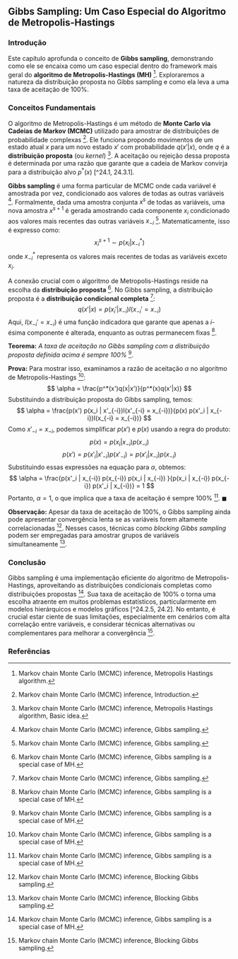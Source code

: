 ## Gibbs Sampling: Um Caso Especial do Algoritmo de Metropolis-Hastings

### Introdução
Este capítulo aprofunda o conceito de **Gibbs sampling**, demonstrando como ele se encaixa como um caso especial dentro do framework mais geral do **algoritmo de Metropolis-Hastings (MH)** [^24.3]. Exploraremos a natureza da distribuição proposta no Gibbs sampling e como ela leva a uma taxa de aceitação de 100%.

### Conceitos Fundamentais
O algoritmo de Metropolis-Hastings é um método de **Monte Carlo via Cadeias de Markov (MCMC)** utilizado para amostrar de distribuições de probabilidade complexas [^24.1]. Ele funciona propondo movimentos de um estado atual $x$ para um novo estado $x'$ com probabilidade $q(x'|x)$, onde $q$ é a **distribuição proposta** (ou *kernel*) [^24.3.1]. A aceitação ou rejeição dessa proposta é determinada por uma razão que garante que a cadeia de Markov convirja para a distribuição alvo $p^*(x)$ [^24.1, 24.3.1].

**Gibbs sampling** é uma forma particular de MCMC onde cada variável é amostrada por vez, condicionado aos valores de todas as outras variáveis [^24.2]. Formalmente, dada uma amostra conjunta $x^s$ de todas as variáveis, uma nova amostra $x^{s+1}$ é gerada amostrando cada componente $x_i$ condicionado aos valores mais recentes das outras variáveis $x_{-i}$ [^24.2]. Matematicamente, isso é expresso como:
$$ x_i^{s+1} \sim p(x_i | x_{-i}^*) $$
onde $x_{-i}^*$ representa os valores mais recentes de todas as variáveis exceto $x_i$.

A conexão crucial com o algoritmo de Metropolis-Hastings reside na escolha da **distribuição proposta** [^24.3.2]. No Gibbs sampling, a distribuição proposta é a **distribuição condicional completa** [^24.2]:
$$ q(x'|x) = p(x_i' | x_{-i})I(x_{-i}' = x_{-i}) $$
Aqui, $I(x_{-i}' = x_{-i})$ é uma função indicadora que garante que apenas a *i*-ésima componente é alterada, enquanto as outras permanecem fixas [^24.3.2].

**Teorema:** *A taxa de aceitação no Gibbs sampling com a distribuição proposta definida acima é sempre 100%* [^24.3.2].

**Prova:**
Para mostrar isso, examinamos a razão de aceitação $\alpha$ no algoritmo de Metropolis-Hastings [^24.3.2]:
$$ \alpha = \frac{p^*(x')q(x|x')}{p^*(x)q(x'|x)} $$
Substituindo a distribuição proposta do Gibbs sampling, temos:
$$ \alpha = \frac{p(x') p(x_i | x'_{-i})I(x'_{-i} = x_{-i})}{p(x) p(x'_i | x_{-i})I(x_{-i} = x_{-i})} $$
Como $x'_{-i} = x_{-i}$, podemos simplificar $p(x')$ e $p(x)$ usando a regra do produto:
$$ p(x) = p(x_i | x_{-i}) p(x_{-i}) $$
$$ p(x') = p(x'_i | x'_{-i}) p(x'_{-i}) = p(x'_i | x_{-i}) p(x_{-i}) $$
Substituindo essas expressões na equação para $\alpha$, obtemos:
$$ \alpha = \frac{p(x'_i | x_{-i}) p(x_{-i}) p(x_i | x_{-i}) }{p(x_i | x_{-i}) p(x_{-i}) p(x'_i | x_{-i})} = 1 $$
Portanto, $\alpha = 1$, o que implica que a taxa de aceitação é sempre 100% [^24.3.2]. $\blacksquare$

**Observação:** Apesar da taxa de aceitação de 100%, o Gibbs sampling ainda pode apresentar convergência lenta se as variáveis forem altamente correlacionadas [^24.2.8]. Nesses casos, técnicas como *blocking Gibbs sampling* podem ser empregadas para amostrar grupos de variáveis simultaneamente [^24.2.8].

### Conclusão
Gibbs sampling é uma implementação eficiente do algoritmo de Metropolis-Hastings, aproveitando as distribuições condicionais completas como distribuições propostas [^24.3.2]. Sua taxa de aceitação de 100% o torna uma escolha atraente em muitos problemas estatísticos, particularmente em modelos hierárquicos e modelos gráficos [^24.2.5, 24.2]. No entanto, é crucial estar ciente de suas limitações, especialmente em cenários com alta correlação entre variáveis, e considerar técnicas alternativas ou complementares para melhorar a convergência [^24.2.8].

### Referências
[^24.1]: Markov chain Monte Carlo (MCMC) inference, Introduction.
[^24.2]: Markov chain Monte Carlo (MCMC) inference, Gibbs sampling.
[^24.3]: Markov chain Monte Carlo (MCMC) inference, Metropolis Hastings algorithm.
[^24.2.5]: Markov chain Monte Carlo (MCMC) inference, Gibbs sampling for hierarchical GLMs.
[^24.2.8]: Markov chain Monte Carlo (MCMC) inference, Blocking Gibbs sampling.
[^24.3.1]: Markov chain Monte Carlo (MCMC) inference, Metropolis Hastings algorithm, Basic idea.
[^24.3.2]: Markov chain Monte Carlo (MCMC) inference, Gibbs sampling is a special case of MH.
<!-- END -->